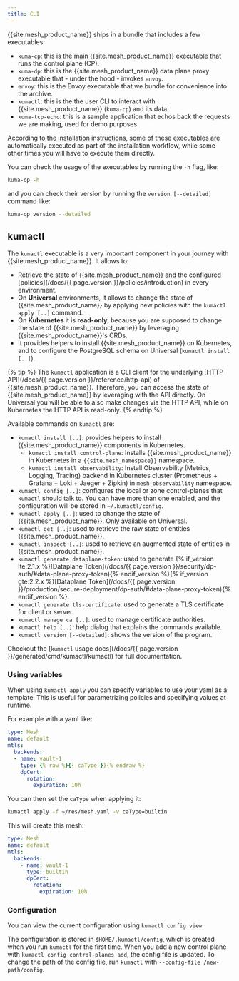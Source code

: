 ```yaml
---
title: CLI
---
```


{{site.mesh_product_name}} ships in a bundle that includes a few executables:

* `kuma-cp`: this is the main {{site.mesh_product_name}} executable that runs the control plane (CP).
* `kuma-dp`: this is the {{site.mesh_product_name}} data plane proxy executable that - under the hood - invokes `envoy`.
* `envoy`: this is the Envoy executable that we bundle for convenience into the archive.
* `kumactl`: this is the the user CLI to interact with {{site.mesh_product_name}} (`kuma-cp`) and its data.
* `kuma-tcp-echo`: this is a sample application that echos back the requests we are making, used for demo purposes.

According to the [installation instructions](/install/), some of these executables are automatically executed as part of the installation workflow, while some other times you will have to execute them directly.

You can check the usage of the executables by running the `-h` flag, like:

```sh
kuma-cp -h
```

and you can check their version by running the `version [--detailed]` command like:

```sh
kuma-cp version --detailed
```

## kumactl

The `kumactl` executable is a very important component in your journey with {{site.mesh_product_name}}. It allows to:

* Retrieve the state of {{site.mesh_product_name}} and the configured [policies](/docs/{{ page.version }}/policies/introduction) in every environment.
* On **Universal** environments, it allows to change the state of {{site.mesh_product_name}} by applying new policies with the `kumactl apply [..]` command.
* On **Kubernetes** it is **read-only**, because you are supposed to change the state of {{site.mesh_product_name}} by leveraging {{site.mesh_product_name}}'s CRDs.
* It provides helpers to install {{site.mesh_product_name}} on Kubernetes, and to configure the PostgreSQL schema on Universal (`kumactl install [..]`).

{% tip %}
The `kumactl` application is a CLI client for the underlying [HTTP API](/docs/{{ page.version }}/reference/http-api) of {{site.mesh_product_name}}. Therefore, you can access the state of {{site.mesh_product_name}} by leveraging with the API directly. On Universal you will be able to also make changes via the HTTP API, while on Kubernetes the HTTP API is read-only.
{% endtip %}

Available commands on `kumactl` are:

* `kumactl install [..]`: provides helpers to install {{site.mesh_product_name}} components in Kubernetes.
  * `kumactl install control-plane`: Installs {{site.mesh_product_name}} in Kubernetes in a `{{site.mesh_namespace}}` namespace.
  * `kumactl install observability`: Install Observability (Metrics, Logging, Tracing) backend in Kubernetes cluster (Prometheus + Grafana + Loki + Jaeger + Zipkin) in `mesh-observability` namespace.
* `kumactl config [..]`: configures the local or zone control-planes that `kumactl` should talk to. You can have more than one enabled, and the configuration will be stored in `~/.kumactl/config`.
* `kumactl apply [..]`: used to change the state of {{site.mesh_product_name}}. Only available on Universal.
* `kumactl get [..]`: used to retrieve the raw state of entities {{site.mesh_product_name}}.
* `kumactl inspect [..]`: used to retrieve an augmented state of entities in {{site.mesh_product_name}}.
* `kumactl generate dataplane-token`: used to generate {% if_version lte:2.1.x %}[Dataplane Token](/docs/{{ page.version }}/security/dp-auth/#data-plane-proxy-token){% endif_version %}{% if_version gte:2.2.x %}[Dataplane Token](/docs/{{ page.version }}/production/secure-deployment/dp-auth/#data-plane-proxy-token){% endif_version %}.
* `kumactl generate tls-certificate`: used to generate a TLS certificate for client or server.
* `kumactl manage ca [..]`: used to manage certificate authorities.
* `kumactl help [..]`: help dialog that explains the commands available.
* `kumactl version [--detailed]`: shows the version of the program.

Checkout the [`kumactl` usage docs](/docs/{{ page.version }}/generated/cmd/kumactl/kumactl) for full documentation.

### Using variables

When using `kumactl apply` you can specify variables to use your yaml as a template.
This is useful for parametrizing policies and specifying values at runtime.

For example with a yaml like:

```yaml
type: Mesh
name: default
mtls:
  backends:
  - name: vault-1
    type: {% raw %}{{ caType }}{% endraw %}
    dpCert:
      rotation:
        expiration: 10h
```

You can then set the `caType` when applying it:

```sh
kumactl apply -f ~/res/mesh.yaml -v caType=builtin
```

This will create this mesh:

```yaml
type: Mesh
name: default
mtls:
  backends:
    - name: vault-1
      type: builtin
      dpCert:
        rotation:
          expiration: 10h
```

### Configuration

You can view the current configuration using `kumactl config view`.

The configuration is stored in `$HOME/.kumactl/config`, which is created when you run `kumactl` for the first time.
When you add a new control plane with `kumactl config control-planes add`, the config file is updated.
To change the path of the config file, run `kumactl` with `--config-file /new-path/config`.
